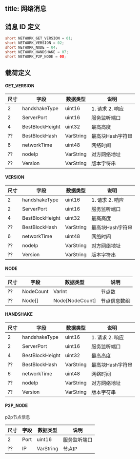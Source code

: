 title: 网络消息
-----------

## 消息 ID 定义

```java
short NETWORK_GET_VERSION = 01;
short NETWORK_VERSION = 02;
short NETWORK_NODE = 04;
short NETWORK_HANDSHAKE = 07;
short NETWORK_P2P_NODE = 08;
```

## 载荷定义

#### GET_VERSION

| 尺寸   | 字段              | 数据类型      | 说明            |
| ---- | --------------- | --------- | ------------- |
| 2    | handshakeType   | uint16    | 1. 请求   2. 响应 |
| 2    | ServerPort      | uint16    | 服务监听端口        |
| 4    | BestBlockHeight | uint32    | 最高高度          |
| ??   | BestBlockHash   | VarString | 最高块Hash字符串    |
| 6    | networkTime     | uint48    | 网络时间          |
| ??   | nodeIp          | VarString | 对方网络地址        |
| ??   | Version         | VarString | 版本字符串         |

#### VERSION

| 尺寸   | 字段              | 数据类型      | 说明            |
| ---- | --------------- | --------- | ------------- |
| 2    | handshakeType   | uint16    | 1. 请求   2. 响应 |
| 2    | ServerPort      | uint16    | 服务监听端口        |
| 4    | BestBlockHeight | uint32    | 最高高度          |
| ??   | BestBlockHash   | VarString | 最高块Hash字符串    |
| 6    | networkTime     | uint48    | 网络时间          |
| ??   | nodeIp          | VarString | 对方网络地址        |
| ??   | Version         | VarString | 版本字符串         |

#### NODE

| 尺寸   | 字段        | 数据类型            | 说明     |
| ---- | --------- | --------------- | ------ |
| ??   | NodeCount | VarInt          | 节点数    |
| ??   | Node[]    | Node[NodeCount] | 节点信息数组 |

#### HANDSHAKE

| 尺寸   | 字段              | 数据类型      | 说明            |
| ---- | --------------- | --------- | ------------- |
| 2    | handshakeType   | uint16    | 1. 请求   2. 响应 |
| 2    | ServerPort      | uint16    | 服务监听端口        |
| 4    | BestBlockHeight | uint32    | 最高高度          |
| ??   | BestBlockHash   | VarString | 最高块Hash字符串    |
| 6    | networkTime     | uint48    | 网络时间          |
| ??   | nodeIp          | VarString | 对方网络地址        |
| ??   | Version         | VarString | 版本字符串         |

#### P2P_NODE

p2p节点信息

| 尺寸   | 字段   | 数据类型      | 说明     |
| ---- | ---- | --------- | ------ |
| 2    | Port | uint16    | 服务监听端口 |
| ??   | IP   | VarString | 节点IP   |
